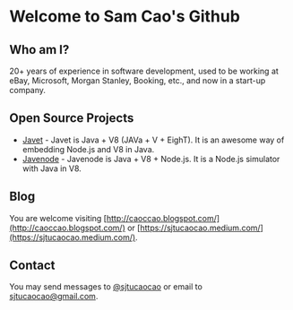 # Welcome to Sam Cao's Github

## Who am I?

20+ years of experience in software development, used to be working at eBay, Microsoft, Morgan Stanley, Booking, etc., and now in a start-up company.

## Open Source Projects

* [Javet](https://github.com/caoccao/Javet) - Javet is Java + V8 (JAVa + V + EighT). It is an awesome way of embedding Node.js and V8 in Java.
* [Javenode](https://github.com/caoccao/Javenode) - Javenode is Java + V8 + Node.js. It is a Node.js simulator with Java in V8.

## Blog

You are welcome visiting [http://caoccao.blogspot.com/](http://caoccao.blogspot.com/) or [https://sjtucaocao.medium.com/](https://sjtucaocao.medium.com/).

## Contact

You may send messages to [@sjtucaocao](https://twitter.com/sjtucaocao) or email to sjtucaocao@gmail.com.
